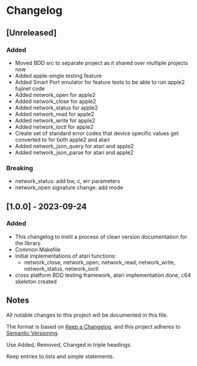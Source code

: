 # Changelog

## [Unreleased]

### Added

- Moved BDD src to separate project as it shared over multiple projects now
- Added apple-single testing feature
- Added Smart Port emulator for feature tests to be able to run apple2 fujinet code
- Added network_open for apple2
- Added network_close for apple2
- Added network_status for apple2
- Added network_read for apple2
- Added network_write for apple2
- Added network_ioctl for apple2
- Create set of standard error codes that device specific values get converted to for both apple2 and atari
- Added network_json_query for atari and apple2
- Added network_json_parse for atari and apple2

### Breaking

- network_status: add bw, c, err parameters
- network_open signature change: add mode

## [1.0.0] - 2023-09-24

### Added

- This changelog to instil a process of clean version documentation for the library.
- Common Makefile
- Initial implementations of atari functions:
  - network_close, network_open, network_read, network_write, network_status, network_ioctl
- cross platform BDD testing framework, atari implementation done, c64 skeleton created

## Notes

All notable changes to this project will be documented in this file.

The format is based on [Keep a Changelog](https://keepachangelog.com/en/1.0.0/),
and this project adheres to [Semantic Versioning](https://semver.org/spec/v2.0.0.html).

Use Added, Removed, Changed in triple headings.

Keep entries to lists and simple statements.
